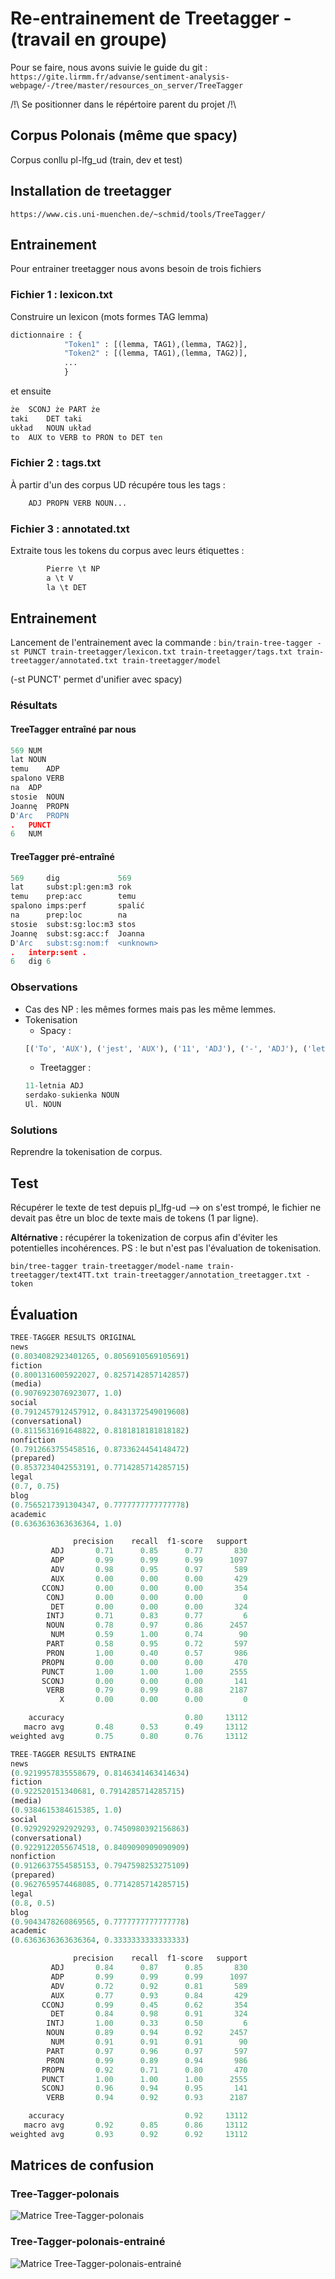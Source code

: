 # Re-entrainement de Treetagger - (travail en groupe)

Pour se faire, nous avons suivie le guide du git : `https://gite.lirmm.fr/advanse/sentiment-analysis-webpage/-/tree/master/resources_on_server/TreeTagger` 


/!\ Se positionner dans le répértoire parent du projet /!\

## Corpus Polonais (même que spacy)

Corpus conllu pl-lfg_ud (train, dev et test)

## Installation de treetagger

`https://www.cis.uni-muenchen.de/~schmid/tools/TreeTagger/`

## Entrainement

Pour entrainer treetagger nous avons besoin de trois fichiers

### Fichier 1 : lexicon.txt

Construire un lexicon (mots formes	TAG lemma)

```python
dictionnaire : {
            "Token1" : [(lemma, TAG1),(lemma, TAG2)],
			"Token2" : [(lemma, TAG1),(lemma, TAG2)],
            ...
            }
```
et ensuite 

```python
że	SCONJ że PART że
taki	DET taki
układ	NOUN układ
to	AUX to VERB to PRON to DET ten
```

### Fichier 2 : tags.txt

À partir d'un des corpus UD récupére tous les tags :

```python
	ADJ PROPN VERB NOUN...
```

### Fichier 3 : annotated.txt

Extraite tous les tokens du corpus avec leurs étiquettes :

```python
		Pierre \t NP
		a \t V
		la \t DET
```

## Entrainement

Lancement de l'entrainement avec la commande : `bin/train-tree-tagger -st PUNCT train-treetagger/lexicon.txt train-treetagger/tags.txt train-treetagger/annotated.txt train-treetagger/model`

(-st PUNCT' permet d'unifier avec spacy)

### Résultats

#### TreeTagger entraîné par nous

```python
569	NUM
lat	NOUN
temu	ADP
spalono	VERB
na	ADP
stosie	NOUN
Joannę	PROPN
D'Arc	PROPN
.	PUNCT
6	NUM
```

#### TreeTagger pré-entraîné

```python
569	    dig	            569
lat	    subst:pl:gen:m3	rok
temu	prep:acc	    temu
spalono	imps:perf	    spalić
na	    prep:loc	    na
stosie	subst:sg:loc:m3	stos
Joannę	subst:sg:acc:f	Joanna
D'Arc	subst:sg:nom:f	<unknown>
.	interp:sent	.
6	dig	6
```

### Observations

- Cas des NP : les mêmes formes mais pas les même lemmes.
- Tokenisation
  - Spacy :
  ```python
  [('To', 'AUX'), ('jest', 'AUX'), ('11', 'ADJ'), ('-', 'ADJ'), ('letnia', 'ADJ'), ('serdako', 'ADJ'), ('-', 'PUNCT'), ('sukienka', 'NOUN'), ('na', 'ADP'), ('ul', 'X'), ('.', 'PUNCT'), ('czerstwej', 'ADJ')]
  ```
  - Treetagger :
  ```python
  11-letnia ADJ
  serdako-sukienka NOUN
  Ul. NOUN
  ```

### Solutions

Reprendre la tokenisation de corpus.

## Test
Récupérer le texte de test depuis pl_lfg-ud --> on s'est trompé, le fichier ne devait pas être un bloc de texte mais de tokens (1 par ligne).

**Altérnative :** récupérer la tokenization de corpus afin d'éviter les potentielles incohérences.
PS : le but n'est pas l'évaluation de tokenisation.

`bin/tree-tagger train-treetagger/model-name train-treetagger/text4TT.txt train-treetagger/annotation_treetagger.txt -token`

## Évaluation
```python
TREE-TAGGER RESULTS ORIGINAL
news
(0.8034082923401265, 0.8056910569105691)
fiction
(0.8001316005922027, 0.8257142857142857)
(media)
(0.9076923076923077, 1.0)
social
(0.7912457912457912, 0.8431372549019608)
(conversational)
(0.8115631691648822, 0.8181818181818182)
nonfiction
(0.7912663755458516, 0.8733624454148472)
(prepared)
(0.8537234042553191, 0.7714285714285715)
legal
(0.7, 0.75)
blog
(0.7565217391304347, 0.7777777777777778)
academic
(0.6363636363636364, 1.0)

              precision    recall  f1-score   support
         ADJ       0.71      0.85      0.77       830
         ADP       0.99      0.99      0.99      1097
         ADV       0.98      0.95      0.97       589
         AUX       0.00      0.00      0.00       429
       CCONJ       0.00      0.00      0.00       354
        CONJ       0.00      0.00      0.00         0
         DET       0.00      0.00      0.00       324
        INTJ       0.71      0.83      0.77         6
        NOUN       0.78      0.97      0.86      2457
         NUM       0.59      1.00      0.74        90
        PART       0.58      0.95      0.72       597
        PRON       1.00      0.40      0.57       986
       PROPN       0.00      0.00      0.00       470
       PUNCT       1.00      1.00      1.00      2555
       SCONJ       0.00      0.00      0.00       141
        VERB       0.79      0.99      0.88      2187
           X       0.00      0.00      0.00         0

    accuracy                           0.80     13112
   macro avg       0.48      0.53      0.49     13112
weighted avg       0.75      0.80      0.76     13112

TREE-TAGGER RESULTS ENTRAINE
news
(0.9219957835558679, 0.8146341463414634)
fiction
(0.922520151340681, 0.7914285714285715)
(media)
(0.9384615384615385, 1.0)
social
(0.9292929292929293, 0.7450980392156863)
(conversational)
(0.9229122055674518, 0.8409090909090909)
nonfiction
(0.9126637554585153, 0.7947598253275109)
(prepared)
(0.9627659574468085, 0.7714285714285715)
legal
(0.8, 0.5)
blog
(0.9043478260869565, 0.7777777777777778)
academic
(0.6363636363636364, 0.3333333333333333)

              precision    recall  f1-score   support
         ADJ       0.84      0.87      0.85       830
         ADP       0.99      0.99      0.99      1097
         ADV       0.72      0.92      0.81       589
         AUX       0.77      0.93      0.84       429
       CCONJ       0.99      0.45      0.62       354
         DET       0.84      0.98      0.91       324
        INTJ       1.00      0.33      0.50         6
        NOUN       0.89      0.94      0.92      2457
         NUM       0.91      0.91      0.91        90
        PART       0.97      0.96      0.97       597
        PRON       0.99      0.89      0.94       986
       PROPN       0.92      0.71      0.80       470
       PUNCT       1.00      1.00      1.00      2555
       SCONJ       0.96      0.94      0.95       141
        VERB       0.94      0.92      0.93      2187

    accuracy                           0.92     13112
   macro avg       0.92      0.85      0.86     13112
weighted avg       0.93      0.92      0.92     13112
```

## Matrices de confusion
### Tree-Tagger-polonais
![Matrice Tree-Tagger-polonais](projet-final/train-treetagger/tt_pl_original.png "Matrice Tree-Tagger-polonais")

### Tree-Tagger-polonais-entrainé
![Matrice Tree-Tagger-polonais-entrainé](projet-final/train-treetagger/tt_pl_entraine.png "Matrice Tree-Tagger-polonais-entrainé")


